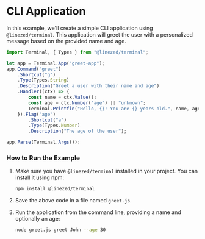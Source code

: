 # CLI Application

In this example, we'll create a simple CLI application using `@linezed/terminal`.
This application will greet the user with a personalized message based on the provided name and age.

```javascript
import Terminal, { Types } from "@linezed/terminal";

let app = Terminal.App("greet-app");
app.Command("greet")
    .Shortcut("g")
    .Type(Types.String)
    .Description("Greet a user with their name and age")
    .Handler((ctx) => {
        const name = ctx.Value();
        const age = ctx.Number("age") || "unknown";
        Terminal.Printfln("Hello, {}! You are {} years old.", name, age);
    }).Flag("age")
        .Shortcut("a")
        .Type(Types.Number)
        .Description("The age of the user");

app.Parse(Terminal.Args());
```

### How to Run the Example

1. Make sure you have `@linezed/terminal` installed in your project. You can install it using npm:

   ```bash
   npm install @linezed/terminal
   ```
   
2. Save the above code in a file named `greet.js`.
3. Run the application from the command line, providing a name and optionally an age:

   ```bash
   node greet.js greet John --age 30
   ```